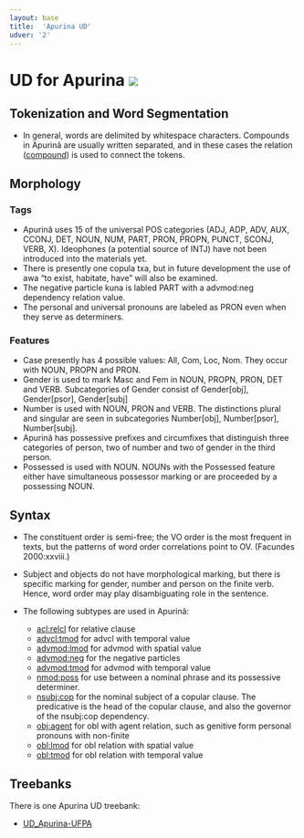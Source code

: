 ```yaml
---
layout: base
title:  'Apurina UD'
udver: '2'
---
```


# UD for Apurina <span class="flagspan"><img class="flag" src="../../flags/svg/BR.svg" /></span>

## Tokenization and Word Segmentation


* In general, words are delimited by whitespace characters. Compounds in Apurinã are usually written separated, and in these cases the relation ([compound]()) is used to connect the tokens.


## Morphology

### Tags

* Apurinã uses 15 of the universal POS categories (ADJ, ADP, ADV, AUX, CCONJ, DET, NOUN, NUM, PART, PRON, PROPN, PUNCT, SCONJ, VERB, X). Ideophones (a potential source of INTJ) have not been introduced into the materials yet. 
* There is presently one copula txa, but in future development the use of awa “to exist, habitate, have” will also be examined.
* The negative particle kuna is labled PART with a advmod:neg dependency relation value.
* The personal and universal pronouns are labeled as PRON even when they serve as determiners.


### Features

* Case presently has 4 possible values: All, Com, Loc, Nom. They occur with NOUN, PROPN and PRON.
* Gender is used to mark Masc and Fem in NOUN, PROPN, PRON, DET and VERB. Subcategories of Gender consist of Gender[obj], Gender[psor], Gender[subj]
* Number is used with NOUN, PRON and VERB. The distinctions plural and singular are seen in subcategories Number[obj], Number[psor], Number[subj].
* Apurinã has possessive prefixes and circumfixes that distinguish three categories of person, two of number and two of gender in the third person.
* Possessed is used with NOUN. NOUNs with the Possessed feature either have simultaneous possessor marking or are proceeded by a possessing NOUN.

## Syntax

* The constituent order is semi-free; the VO order is the most frequent in texts, but the patterns of word order correlations point to OV. (Facundes 2000:xxviii.)
* Subject and objects do not have morphological marking, but there is specific marking for gender, number and person on the finite verb. Hence, word order may play disambiguating role in the sentence.

* The following subtypes are used in Apurinã:
  * [acl:relcl]() for relative clause
  * [advcl:tmod]() for advcl with temporal value
  * [advmod:lmod]() for advmod with spatial value
  * [advmod:neg]() for the negative particles
  * [advmod:tmod]() for advmod with temporal value
  * [nmod:poss]() for use between a nominal phrase and its possessive determiner.
  * [nsubj:cop]() for the nominal subject of a copular clause. The predicative is the head of the copular clause, and also the governor of the nsubj:cop dependency.
  * [obj:agent]() for obl with agent relation, such as genitive form personal pronouns with non-finite
  * [obl:lmod]() for obl relation with spatial value
  * [obl:tmod]() for obl relation with temporal value
  
## Treebanks

There is one Apurina UD treebank:

  * [UD_Apurina-UFPA](../treebanks/apu_ufpa/index.html)

